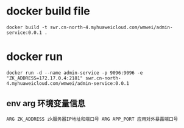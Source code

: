 
# docker build file
`
    docker build -t swr.cn-north-4.myhuaweicloud.com/wmwei/admin-service:0.0.1 .
`

# docker run
`
    docker run -d --name admin-service -p 9096:9096 -e "ZK_ADDRESS=172.17.0.4:2181" swr.cn-north-4.myhuaweicloud.com/wmwei/admin-service:0.0.1
`

## env arg 环境变量信息
`
    ARG ZK_ADDRESS zk服务器IP地址和端口号
    ARG APP_PORT 应用对外暴露端口号
`